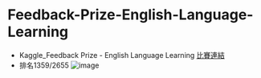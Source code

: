 # Feedback-Prize-English-Language-Learning
- Kaggle_Feedback Prize - English Language Learning [比賽連結](https://www.kaggle.com/competitions/feedback-prize-english-language-learning/overview)
- 排名1359/2655
![image](https://user-images.githubusercontent.com/91253936/226173751-a3d3e526-37fa-401c-947a-d19d897cffa4.png)
